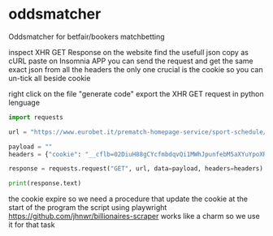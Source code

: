 # oddsmatcher
Oddsmatcher for betfair/bookers matchbetting

inspect XHR GET Response on the website
find the usefull json 
copy as cURL
paste on Insomnia APP 
you can send the request and get the same exact json
from all the headers the only one crucial is the cookie
so you can un-tick all beside cookie

right click on the file "generate code" export the XHR GET request in python lenguage

```python
import requests

url = "https://www.eurobet.it/prematch-homepage-service/sport-schedule/services/prematch-homepage/highlight"

payload = ""
headers = {"cookie": "__cflb=02DiuH88gCYcfmbdqvQi1MWhJpunfebM5aXYuYpoXRJEG; at_check=true; AMCVS_45F10C3A53DAEC9F0A490D4D%40AdobeOrg=1; s_ecid=MCMID%7C56697673792615612723365559671204177017; AMCV_45F10C3A53DAEC9F0A490D4D%40AdobeOrg=-1124106680%7CMCIDTS%7C19237%7CMCMID%7C56697673792615612723365559671204177017%7CMCAAMLH-1662641506%7C6%7CMCAAMB-1662641506%7CRKhpRz8krg2tLO6pguXWp5olkAcUniQYPHaMWWgdJ3xzPWQmdj0y%7CMCOPTOUT-1662043906s%7CNONE%7CMCAID%7CNONE%7CvVersion%7C5.2.0; s_cc=true; showSplash=false; _gcl_au=1.1.2065704931.1662036708; qcSxc=1662036709399; __qca=P0-1998962082-1662036709393; OptanonAlertBoxClosed=2022-09-01T12:52:03.836Z; _ga=GA1.2.710537802.1662036724; _gid=GA1.2.2009221847.1662036724; User-Type=registered; s_sq=%5B%5BB%5D%5D; __cf_bm=FAb4wcjvSKUD0SBCXgzthBLQeNx6qVjQ9CEU0__lzc4-1662040394-0-ASUlDwyegDae9G9zouvCOy32PBHiJAjnuUBLJJyy9ZkWXxOoRFDtQjvsCHFnjjxpGYBeHevxRV02li31ml62YzA=; RT="z=1&dm=eurobet.it&si=db55e631-0dc6-4e6f-8792-cf35dfd5e79b&ss=l7j3fjo3&sl=1&tt=ky&bcn=%2F%2F684dd327.akstat.io%2F&ul=nojw&hd=nopr"; mbox=PC#bcc26809e6de4316a003401c8b05bf2b.37_0#1725285452|session#cc155bdf32aa4b17a0a3aadfbafd04e8#1662041408; OptanonConsent=isIABGlobal=false&datestamp=Thu+Sep+01+2022+15%3A57%3A31+GMT%2B0200+(Ora+legale+dell%E2%80%99Europa+centrale)&version=6.31.0&consentId=7b5d2a8f-d20b-432c-86cb-75e6d8d8c0d6&interactionCount=1&landingPath=NotLandingPage&groups=C0001%3A1%2CC0004%3A1%2CBG143%3A1%2CC0002%3A1%2CBG144%3A1%2CC0003%3A1&hosts=H644%3A1%2CH67%3A1%2CH600%3A1%2CH621%3A1%2CH622%3A1%2CH601%3A1%2CH624%3A1%2CH243%3A1%2CH625%3A1%2CH572%3A1%2CH627%3A1%2CH645%3A1%2CH330%3A1%2CH628%3A1%2CH9%3A1%2CH370%3A1%2CH22%3A1%2CH29%3A1%2CH43%3A1%2CH44%3A1%2CH61%3A1%2CH65%3A1%2CH66%3A1%2CH76%3A1%2CH464%3A1%2CH81%3A1%2CH665%3A1%2CH100%3A1%2CH103%3A1%2CH670%3A1%2CH106%3A1%2CH114%3A1%2CH115%3A1%2CH116%3A1%2CH134%3A1%2CH142%3A1%2CH158%3A1%2CH164%3A1%2CH422%3A1%2CH169%3A1%2CH171%3A1%2CH623%3A1%2CH181%3A1%2CH184%3A1%2CH189%3A1%2CH191%3A1%2CH208%3A1%2CH222%3A1%2CH225%3A1%2CH386%3A1%2CH236%3A1%2CH238%3A1%2CH244%3A1%2CH571%3A1%2CH372%3A1%2CH261%3A1%2CH263%3A1%2CH264%3A1%2CH268%3A1%2CH413%3A1%2CH277%3A1%2CH279%3A1%2CH298%3A1%2CH300%3A1%2CH301%3A1%2CH302%3A1%2CH304%3A1%2CH573%3A1%2CH308%3A1%2CH312%3A1%2CH325%3A1%2CH331%3A1%2CH340%3A1%2CH351%3A1%2CH353%3A1%2CH355%3A1%2CH569%3A1%2CH297%3A1%2CH620%3A1%2CH568%3A1%2CH570%3A1%2CH626%3A1%2CH629%3A1&genVendors=V1%3A0%2C&geolocation=IT%3B62&AwaitingReconsent=false; _gat_6b58af785afa202392214d906f47a454=1"}

response = requests.request("GET", url, data=payload, headers=headers)

print(response.text)
```

the cookie expire so we need a procedure that update the cookie at the start of the program
the script using playwright https://github.com/jhnwr/billionaires-scraper works like a charm so we use it for that task

